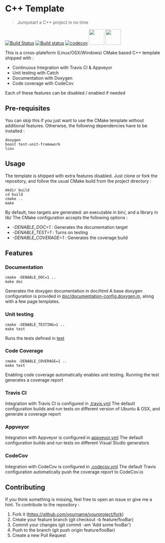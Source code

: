# C++ Template
> Jumpstart a C++ project in no time

[![Build Status](https://travis-ci.org/johanLsp/CPP_Template.svg?branch=master)](https://travis-ci.org/johanLsp/CPP_Template) [![Build status](https://ci.appveyor.com/api/projects/status/lh6a93nw50rxq3f7/branch/master?svg=true)](https://ci.appveyor.com/project/johanLsp/cpp-template)  [![codecov](https://codecov.io/gh/johanLsp/CPP_Template/branch/master/graph/badge.svg)](https://codecov.io/gh/johanLsp/CPP_Template) 
<img src="https://travis-ci.com/images/logos/TravisCI-Mascot-1.png" width="50">
<img src="https://github.com/codecov/media/blob/master/logos/icon-50.png" width="50">


This is a cross-plateform (Linux/OSX/Windows) CMake based C++ template shipped with :

 - Continuous Integration with Travis CI & Appveyor
 - Unit testing with Catch
 - Documentation with Doxygen
 - Code coverage with CodeCov

Each of these features can be disabled / enabled if needed

## Pre-requisites
You can skip this if you just want to use the CMake template without additional features.
Otherwise, the following dependencies have to be installed :

    doxygen
    boost test-unit-framework
    lcov

## Usage
The template is shipped with extra features disabled. Just clone or fork the repository, and follow the usual CMake build from the project directory :

    mkdir build
    cd build
    cmake ..
    make
By default, two targets are generated: an executable in bin/, and a library in lib/
The CMake configuration accepts the following options :
- *-DENABLE_DOC=1* : Generates the documentation target
- *-DENABLE_TEST=1* : Turns on testing
- *-DENABLE_COVERAGE=1* : Generates the coverage build




## Features
### Documentation

    cmake -DENABLE_DOC=1 ..
    make doc
Generates the doxygen documentation in doc/html
A base doxygen configuration is provided in [doc/documentation-config.doxygen.in](doc/documentation-config.doxygen.in), along with a few page templates.

### Unit testing
    cmake -DENABLE_TESTING=1 ..
    make test
  Runs the tests defined in [test](test)

### Code Coverage
    cmake -DENABLE_COVERAGE=1 ..
    make test
 Enabling code coverage automatically enables unit testing. Running the test generates a coverage report

### Travis CI
Integration with Travis CI is configured in [.travis.yml](.travis.yml)
The default configuration builds and run tests on different version of Ubuntu & OSX, and generate a coverage report

### Appveyor
Integration with Appveyor is configured in [appveyor.yml](appveyor.yml)
The default configuration builds and run tests on different Visual Studio generators

### CodeCov

Integration with CodeCov is configured in [.codecov.yml](.codecov.yml)
The default Travis configuration automatically push the coverage report to CodeCov.io


## Contributing
If you think something is missing, feel free to open an issue or give me a hint.
To contribute to the repository :
    

 1. Fork it (https://github.com/yourname/yourproject/fork)
 2.  Create your feature branch (git checkout -b feature/fooBar)
 3.  Commit your changes (git commit -am 'Add some fooBar')
 4.  Push to the branch (git push origin feature/fooBar)
 5.   Create a new Pull Request

